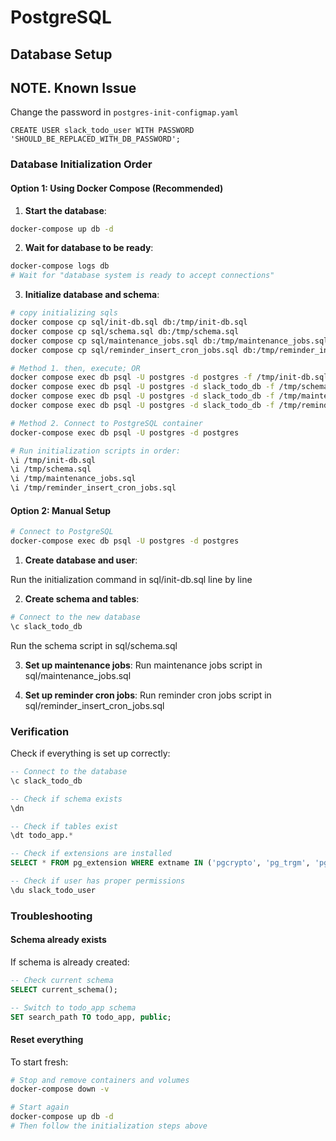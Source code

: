 # PostgreSQL

## Database Setup

## NOTE. Known Issue

Change the password in `postgres-init-configmap.yaml`

```base
CREATE USER slack_todo_user WITH PASSWORD 'SHOULD_BE_REPLACED_WITH_DB_PASSWORD';
```

### Database Initialization Order

#### Option 1: Using Docker Compose (Recommended)

1. **Start the database**:
```bash
docker-compose up db -d
```

2. **Wait for database to be ready**:
```bash
docker-compose logs db
# Wait for "database system is ready to accept connections"
```

3. **Initialize database and schema**:
```bash
# copy initializing sqls
docker compose cp sql/init-db.sql db:/tmp/init-db.sql
docker compose cp sql/schema.sql db:/tmp/schema.sql
docker compose cp sql/maintenance_jobs.sql db:/tmp/maintenance_jobs.sql
docker compose cp sql/reminder_insert_cron_jobs.sql db:/tmp/reminder_insert_cron_jobs.sql
```

```bash
# Method 1. then, execute; OR
docker compose exec db psql -U postgres -d postgres -f /tmp/init-db.sql
docker compose exec db psql -U postgres -d slack_todo_db -f /tmp/schema.sql
docker compose exec db psql -U postgres -d slack_todo_db -f /tmp/maintenance_jobs.sql
docker compose exec db psql -U postgres -d slack_todo_db -f /tmp/reminder_insert_cron_jobs.sql
```

```bash
# Method 2. Connect to PostgreSQL container
docker-compose exec db psql -U postgres -d postgres

# Run initialization scripts in order:
\i /tmp/init-db.sql
\i /tmp/schema.sql
\i /tmp/maintenance_jobs.sql
\i /tmp/reminder_insert_cron_jobs.sql
```

#### Option 2: Manual Setup
```bash
# Connect to PostgreSQL
docker-compose exec db psql -U postgres -d postgres
```

1. **Create database and user**:

Run the initialization command in sql/init-db.sql line by line

2. **Create schema and tables**:
```bash
# Connect to the new database
\c slack_todo_db
```
Run the schema script in sql/schema.sql

3. **Set up maintenance jobs**:
Run maintenance jobs script in sql/maintenance_jobs.sql

4. **Set up reminder cron jobs**:
Run reminder cron jobs script in sql/reminder_insert_cron_jobs.sql

### Verification

Check if everything is set up correctly:

```sql
-- Connect to the database
\c slack_todo_db

-- Check if schema exists
\dn

-- Check if tables exist
\dt todo_app.*

-- Check if extensions are installed
SELECT * FROM pg_extension WHERE extname IN ('pgcrypto', 'pg_trgm', 'pg_cron');

-- Check if user has proper permissions
\du slack_todo_user
```

### Troubleshooting

#### Schema already exists
If schema is already created:
```sql
-- Check current schema
SELECT current_schema();

-- Switch to todo_app schema
SET search_path TO todo_app, public;
```

#### Reset everything
To start fresh:
```bash
# Stop and remove containers and volumes
docker-compose down -v

# Start again
docker-compose up db -d
# Then follow the initialization steps above
```
